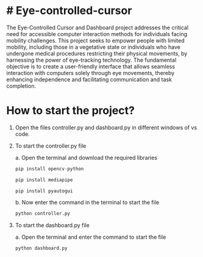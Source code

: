 # # Eye-controlled-cursor
The Eye-Controlled Cursor and Dashboard project addresses the critical need for accessible computer interaction methods for individuals facing mobility challenges. This project seeks to empower people with limited mobility, including those in a vegetative state or individuals who have undergone medical procedures restricting their physical movements, by harnessing the power of eye-tracking technology. The fundamental objective is to create a user-friendly interface that allows seamless interaction with computers solely through eye movements, thereby enhancing independence and facilitating communication and task completion.

# How to start the project?
1. Open the files controller.py and dashboard.py in different windows of vs code.
2. To start the controller.py file
   
   a. Open the terminal and download the required libraries
   ``` python
   pip install opencv-python
   ```
   ``` python
   pip install mediapipe
   ```
   ``` pyhton
   pip install pyautogui
   ```
   b. Now enter the command in the terminal to start the file
   ``` python
   python controller.py
   ```
3. To start the dashboard.py file

   a. Open the terminal and enter the command to start the file
   ``` python
   python dashboard.py
   ```
   
